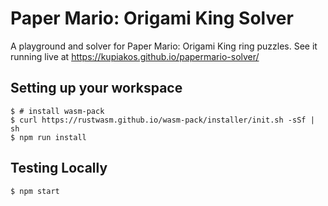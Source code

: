 # Paper Mario: Origami King Solver

A playground and solver for Paper Mario: Origami King ring puzzles.
See it running live at https://kupiakos.github.io/papermario-solver/

## Setting up your workspace
```
$ # install wasm-pack
$ curl https://rustwasm.github.io/wasm-pack/installer/init.sh -sSf | sh
$ npm run install
```

## Testing Locally
```
$ npm start
```
